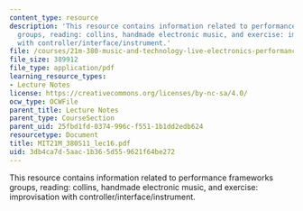 ```yaml
---
content_type: resource
description: 'This resource contains information related to performance frameworks
  groups, reading: collins, handmade electronic music, and exercise: improvisation
  with controller/interface/instrument.'
file: /courses/21m-380-music-and-technology-live-electronics-performance-practices-spring-2011/3db4ca7d5aac1b365d559621f64be272_MIT21M_380S11_lec16.pdf
file_size: 389912
file_type: application/pdf
learning_resource_types:
- Lecture Notes
license: https://creativecommons.org/licenses/by-nc-sa/4.0/
ocw_type: OCWFile
parent_title: Lecture Notes
parent_type: CourseSection
parent_uid: 25fbd1fd-0374-996c-f551-1b1dd2edb624
resourcetype: Document
title: MIT21M_380S11_lec16.pdf
uid: 3db4ca7d-5aac-1b36-5d55-9621f64be272
---
```

This resource contains information related to performance frameworks groups, reading: collins, handmade electronic music, and exercise: improvisation with controller/interface/instrument.